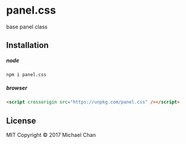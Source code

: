 # panel.css
base panel class

## Installation
##### node
```
npm i panel.css
```

##### browser
```html
<script crossorigin src="https://unpkg.com/panel.css" /></script>
```

## License
MIT
Copyright &copy; 2017 Michael Chan
